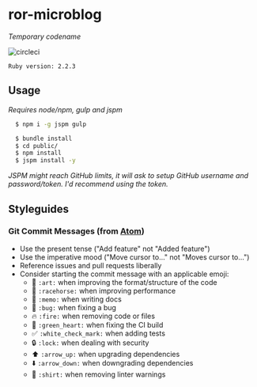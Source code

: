 # ror-microblog
*Temporary codename*

![circleci](https://circleci.com/gh/Mteuahasan/ror-microblog.svg?style=shield&circle-token=1af1aff1bff43a4498d5847795c6c0d648544772)

`Ruby version: 2.2.3`

## Usage

*Requires node/npm, gulp and jspm*
```sh
  $ npm i -g jspm gulp
```

```sh
  $ bundle install
  $ cd public/
  $ npm install
  $ jspm install -y
```
*JSPM might reach GitHub limits, it will ask to setup GitHub username and password/token. I'd recommend using the token.*

## Styleguides

### Git Commit Messages (from [Atom](https://github.com/atom/atom/blob/master/CONTRIBUTING.md))

* Use the present tense ("Add feature" not "Added feature")
* Use the imperative mood ("Move cursor to..." not "Moves cursor to...")
* Reference issues and pull requests liberally
* Consider starting the commit message with an applicable emoji:
    * :art: `:art:` when improving the format/structure of the code
    * :racehorse: `:racehorse:` when improving performance
    * :memo: `:memo:` when writing docs
    * :bug: `:bug:` when fixing a bug
    * :fire: `:fire:` when removing code or files
    * :green_heart: `:green_heart:` when fixing the CI build
    * :white_check_mark: `:white_check_mark:` when adding tests
    * :lock: `:lock:` when dealing with security
    * :arrow_up: `:arrow_up:` when upgrading dependencies
    * :arrow_down: `:arrow_down:` when downgrading dependencies
    * :shirt: `:shirt:` when removing linter warnings
